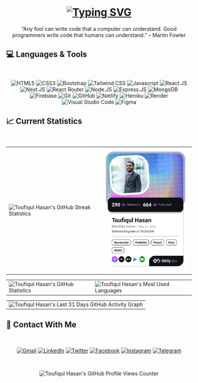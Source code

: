 <br>

<h1 align="center">
  <a href="https://github.com/toufiqul-hasan">
    <img src="https://readme-typing-svg.herokuapp.com?font=Righteous&size=60&color=016EEA&center=true&vCenter=true&width=900&height=70&lines=Hi%2C%F0%9F%91%8B+I'm+Toufiqul+Hasan+%F0%9F%98%8A;I'm+a+Front-End+Developer+%F0%9F%92%BB;Feel+free+to+get+in+touch+%F0%9F%93%B1;Nice+to+meet+you+%F0%9F%A4%9D" alt="Typing SVG" />
  </a>
</h1>

<P align="center">“Any fool can write code that a computer can understand. Good programmers write code that humans can understand.” – Martin Fowler</p>

## :computer: Languages & Tools

<br>

<p align="center">
  <img height="25px" src="https://img.shields.io/badge/HTML5-E34F26?style=for-the-badge&logo=html5&logoColor=white" alt="HTML5"> 
  <img height="25px" src="https://img.shields.io/badge/CSS3-1572B6?style=for-the-badge&logo=css3&logoColor=white" alt="CSS3"> 
  <img height="25px" src="https://img.shields.io/badge/Bootstrap-7952B3?style=for-the-badge&logo=bootstrap&logoColor=white" alt="Bootstrap"> 
  <img height="25px" src="https://img.shields.io/badge/Tailwind_CSS-06B6D4?style=for-the-badge&logo=tailwind-css&logoColor=white" alt="Tailwind CSS"> 
  <img height="25px" src="https://img.shields.io/badge/JavaScript-F7DF1E?style=for-the-badge&logo=javascript&logoColor=black" alt="Javascript"> 
  <img height="25px" src="https://img.shields.io/badge/React.JS-61DAFB?style=for-the-badge&logo=react&logoColor=black" alt="React.JS"> 
  <img height="25px" src="https://img.shields.io/badge/Next.JS-000000?style=for-the-badge&logo=next.js&logoColor=white" alt="Next.JS">
  <img height="25px" src="https://img.shields.io/badge/React_Router-CA4245?style=for-the-badge&logo=react-router&logoColor=white" alt="React Router">
  <img height="25px" src="https://img.shields.io/badge/Node.JS-339933?style=for-the-badge&logo=node.js&logoColor=white" alt="Node.JS"> 
  <img height="25px" src="https://img.shields.io/badge/Express.JS-000000?style=for-the-badge&logo=express&logoColor=white" alt="Express.JS"> 
  <img height="25px" src="https://img.shields.io/badge/MongoDB-47A248?style=for-the-badge&logo=mongodb&logoColor=white" alt="MongoDB"> 
  <img height="25px" src="https://img.shields.io/badge/Firebase-FFCA28?style=for-the-badge&logo=firebase&logoColor=black" alt="Firebase"> 
  <img height="25px" src="https://img.shields.io/badge/Git-F05032?style=for-the-badge&logo=git&logoColor=white" alt="Git"> 
  <img height="25px" src="https://img.shields.io/badge/GitHub-181717?style=for-the-badge&logo=github&logoColor=white" alt="GitHub"> 
  <img height="25px" src="https://img.shields.io/badge/Netlify-00C7B7?style=for-the-badge&logo=netlify&logoColor=white" alt="Netlify"> 
  <img height="25px" src="https://img.shields.io/badge/Heroku-430098?style=for-the-badge&logo=heroku&logoColor=white" alt="Heroku"> 
  <img height="25px" src="https://img.shields.io/badge/Render-46E3B7?style=for-the-badge&logo=render&logoColor=white" alt="Render"> 
  <img height="25px" src="https://img.shields.io/badge/Visual_Studio_Code-007ACC?style=for-the-badge&logo=visual-studio-code&logoColor=white" alt="Visual Studio Code">
  <img height="25px" src="https://img.shields.io/badge/Figma-F24E1E?style=for-the-badge&logo=figma&logoColor=white" alt="Figma">
</p>

## :chart_with_upwards_trend: Current Statistics

<br>

<table width="100%" align="center">
  <tr>
    <td>
      <img src="https://github-readme-streak-stats.herokuapp.com/?user=toufiqul-hasan&hide_border=true&date_format=j%20M%5B%20Y%5D" alt="Toufiqul Hasan's GitHub Streak Statistics">
    </td>
    <td>
      <a href="https://app.daily.dev/toufiqul_hasan"><img src="./devcard.png" width="300" alt="Toufiqul Hasan's Dev Card"/></a>
    </td>
  </tr>
</table>
<table width="100%" align="center">
  <tr>
    <td>
      <img height="200em" src="https://github-readme-stats.vercel.app/api?username=toufiqul-hasan&show_icons=true&hide_border=true&include_all_commits=true&count_private=true&custom_title=Toufiqul%20Hasan's%20GitHub%20Statistics" alt="Toufiqul Hasan's GitHub Statistics">
    </td>
    <td>
      <img height="200em" src="https://github-readme-stats.vercel.app/api/top-langs/?username=toufiqul-hasan&show_icons=true&hide_border=true&layout=compact&langs_count=8&custom_title=Toufiqul's%20Most%20Used%20Languages" alt="Toufiqul Hasan's Most Used Languages">
    </td>
  </tr>
</table>
<table width="100%" align="center">
  <tr>
    <td>
      <img src="https://github-readme-activity-graph.vercel.app/graph?username=toufiqul-hasan&hide_border=true&custom_title=Toufiqul%20Hasan's%20Last%2031%20Days%20GitHub%20Activity%20Graph&theme=github-light" alt="Toufiqul Hasan's Last 31 Days GitHub Activity Graph">
    </td>
  </tr>
<table>

## :iphone: Contact With Me

<br>

<p align="center">
  <a href="mailto: touphiqul@gmail.com"><img height="30px" src="https://img.shields.io/badge/Gmail-EA4335?style=for-the-badge&logo=gmail&logoColor=white" alt="Gmail"></a>
  <a href="https://www.linkedin.com/in/toufiqul-hasan/"><img height="30px" src="https://img.shields.io/badge/LinkedIn-0A66C2?style=for-the-badge&logo=linkedin&logoColor=white" alt="LinkedIn"></a>
  <a href="https://twitter.com/toufiqul_hasan/"><img height="30px" src="https://img.shields.io/badge/Twitter-1DA1F2?style=for-the-badge&logo=twitter&logoColor=white" alt="Twitter"></a>
  <a href="https://www.facebook.com/t.h.shihab/"><img height="30px" src="https://img.shields.io/badge/Facebook-1877F2?style=for-the-badge&logo=facebook&logoColor=white" alt="Facebook"></a>
  <a href="https://www.instagram.com/_bahihs_/"><img height="30px" src="https://img.shields.io/badge/Instagram-E4405F?style=for-the-badge&logo=instagram&logoColor=white" alt="Instagram"></a>
  <a href="https://t.me/toufiqul_hasan/"><img height="30px" src="https://img.shields.io/badge/Telegram-26A5E4?style=for-the-badge&logo=telegram&logoColor=white" alt="Telegram"></a>
</p>

<br>

<p align="center">
  <img height="30px" src="https://komarev.com/ghpvc/?username=toufiqul-hasan&style=for-the-badge&color=lightgrey" alt="Toufiqul Hasan's GitHub Profile Views Counter">
</p>